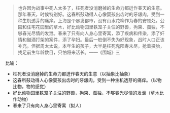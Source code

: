> 也许因为战事中死人太多了，枉死者没消磨掉的生命力都迸作春天的生意。那年春天，时候特别好。这春所鼓动得人心像婴孩出齿时的牙龈肉，受到一种生机透芽的痛痒。上海是个暴发都市，没有山水花柳作为春的安顿处。公园和住宅花园里的草木，好比动物园里铁笼子关住的野兽，拘束、孤独，不够春光尽情的发泄。春来了只有向人身心里寄寓，添了疾病和传染，添了奸情和酗酒打架的案件，添了孕妇。最后一桩倒不失为好现象，战时人口正该补充。但据周太太说，本年生的孩子，大半是枉死鬼阳寿未尽，抢着投胎，找足前生年龄数目，只怕将来活长。——《围城》三

比喻：

- 枉死者没消磨掉的生命力都迸作春天的生意（以抽象比抽象）
- 这春所鼓动得人心像婴孩出齿时的牙龈肉，受到一种生机透芽的痛痒。（以物比物，物的感觉）
- 好比动物园里铁笼子关注的野兽，拘束、孤独，不够春光尽情的发泄（草木比作动物）
- 春来了只有向人身心里寄寓（拟人）
